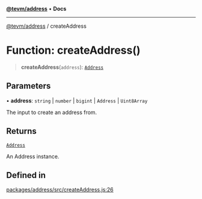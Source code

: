 [**@tevm/address**](../README.md) • **Docs**

***

[@tevm/address](../globals.md) / createAddress

# Function: createAddress()

> **createAddress**(`address`): [`Address`](../classes/Address.md)

## Parameters

• **address**: `string` \| `number` \| `bigint` \| `Address` \| `Uint8Array`

The input to create an address from.

## Returns

[`Address`](../classes/Address.md)

An Address instance.

## Defined in

[packages/address/src/createAddress.js:26](https://github.com/evmts/tevm-monorepo/blob/main/packages/address/src/createAddress.js#L26)
